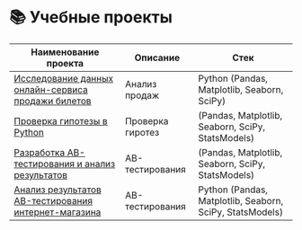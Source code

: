 # 📚 Учебные проекты

| Наименование проекта | Описание | Стек |
|----------------------|----------|------|
| [Исследование данных онлайн-сервиса продажи билетов]() | Анализ продаж | Python (Pandas, Matplotlib, Seaborn, SciPy) |
| [Проверка гипотезы в Python]() | Проверка гиротез | (Pandas, Matplotlib, Seaborn, SciPy, StatsModels)
| [Разработка AB-тестирования и анализ результатов]() | AB-тестирования | (Pandas, Matplotlib, Seaborn, SciPy, StatsModels)
| [Анализ результатов AB-тестирования интернет-магазина]() | AB-тестирования | Python (Pandas, Matplotlib, Seaborn, SciPy, StatsModels) |
